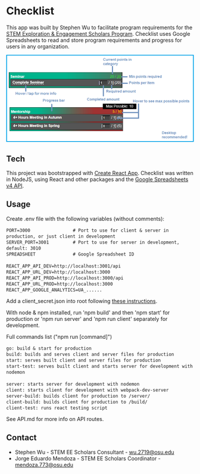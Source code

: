 # Checklist

This app was built by Stephen Wu to facilitate program requirements for the [STEM Exploration & Engagement Scholars Program](https://u.osu.edu/stemeescholars/). Checklist uses Google Spreadsheets to read and store program requirements and progress for users in any organization.

![Instructions](https://raw.githubusercontent.com/wustep/stemee/master/checklist/INFO.png)

## Tech

This project was bootstrapped with [Create React App](https://github.com/facebookincubator/create-react-app). Checklist was written in NodeJS, using React and other packages and the [Google Spreadsheets v4 API](https://developers.google.com/sheets/api/).

## Usage

Create .env file with the following variables (without comments):
```
PORT=3000                # Port to use for client & server in production, or just client in development
SERVER_PORT=3001         # Port to use for server in development, default: 3010
SPREADSHEET              # Google Spreadsheet ID

REACT_APP_API_DEV=http://localhost:3001/api
REACT_APP_URL_DEV=http://localhost:3000
REACT_APP_API_PROD=http://localhost:3000/api
REACT_APP_URL_PROD=http://localhost:3000
REACT_APP_GOOGLE_ANALYTICS=UA_......

```

Add a client_secret.json into root following [these instructions](https://developers.google.com/sheets/api/quickstart/nodejs#step_1_turn_on_the_api_name).

With node & npm installed, run 'npm build' and then 'npm start' for production or 'npm run server' and 'npm run client' separately for development.

Full commands list ("npm run [command]")
```
go: build & start for production
build: builds and serves client and server files for production
start: serves built client and server files for production
start-test: serves built client and starts server for development with nodemon

server: starts server for development with nodemon
client: starts client for development with webpack-dev-server
server-build: builds client for production to /server/
client-build: builds client for production to /build/
client-test: runs react testing script
```

See API.md for more info on API routes.

## Contact

- Stephen Wu - STEM EE Scholars Consultant - wu.2719@osu.edu
- Jorge Eduardo Mendoza - STEM EE Scholars Coordinator - mendoza.773@osu.edu
